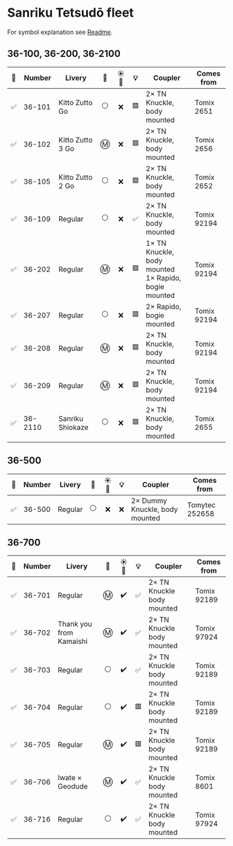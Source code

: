 # Sanriku Tetsudō fleet

For symbol explanation see [Readme](./readme.md).

## 36-100, 36-200, 36-2100

🧰 | Number | Livery | 🚃 | ☀️🚨 | 💡 | Coupler | Comes from
:-: | --- | --- | :-: | :-: | :-: | --- | ---
✅ | 36-101 | Kitto Zutto Go | ⚪ | ❌ | 🟥 | 2× TN Knuckle, body mounted | Tomix 2651
✅ | 36-102 | Kitto Zutto 3 Go | Ⓜ️ | ❌ | 🟥 | 2× TN Knuckle, body mounted | Tomix 2656
✅ | 36-105 | Kitto Zutto 2 Go | ⚪ | ❌ | 🟥 | 2× TN Knuckle, body mounted | Tomix 2652
✅ | 36-109 | Regular | ⚪ | ❌ | ✅ | 2× TN Knuckle, body mounted | Tomix 92194
✅ | 36-202 | Regular | Ⓜ️ | ❌ | 🟥 | 1× TN Knuckle, body mounted<br>1× Rapido, bogie mounted | Tomix 92194
✅ | 36-207 | Regular | ⚪ | ❌ | 🟥 | 2× Rapido, bogie mounted | Tomix 92194
✅ | 36-208 | Regular | Ⓜ️ | ❌ | 🟥 | 2× TN Knuckle, body mounted | Tomix 92194
✅ | 36-209 | Regular | Ⓜ️ | ❌ | 🟥 | 2× TN Knuckle, body mounted | Tomix 92194
✅ | 36-2110 | Sanriku Shiokaze | ⚪ | ❌ | 🟥 | 2× TN Knuckle, body mounted | Tomix 2655

## 36-500

🧰 | Number | Livery | 🚃 | ☀️🚨 | 💡 | Coupler | Comes from
:-: | --- | --- | :-: | :-: | :-: | --- | ---
✅ | 36-500 | Regular | ⚪ | ❌ | ❌ | 2× Dummy Knuckle, body mounted | Tomytec 252658

## 36-700

🧰 | Number | Livery | 🚃 | ☀️🚨 | 💡 | Coupler | Comes from
:-: | --- | --- | :-: | :-: | :-: | --- | ---
✅ | 36-701 | Regular | Ⓜ️ | ✔️ | ✅ | 2× TN Knuckle body mounted | Tomix 92189
✅ | 36-702 | Thank you from Kamaishi | Ⓜ️ | ✔️ | ✅ | 2× TN Knuckle body mounted | Tomix 97924
✅ | 36-703 | Regular | ⚪ | ✔️ | ✅ | 2× TN Knuckle body mounted | Tomix 92189
✅ | 36-704 | Regular | ⚪ | ✔️ | 🟥 | 2× TN Knuckle body mounted | Tomix 92189
✅ | 36-705 | Regular | Ⓜ️ | ✔️ | 🟥 | 2× TN Knuckle body mounted | Tomix 92189
✅ | 36-706 | Iwate × Geodude | Ⓜ️ | ✔️ | ✅ | 2× TN Knuckle body mounted | Tomix 8601
✅ | 36-716 | Regular | ⚪ | ✔️ | ✅ | 2× TN Knuckle body mounted | Tomix 97924
